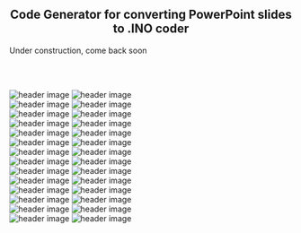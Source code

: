 <b><h2><center>Code Generator for converting PowerPoint slides to .INO coder</center></h1></b>

Under construction, come back soon

<br>
<br>

![header image](https://raw.github.com/KrisKasprzak/PowerPoint_to_INO_320x240/master/Images/Screen_1.jpg)
![header image](https://raw.github.com/KrisKasprzak/PowerPoint_to_INO_320x240/master/Images/Screen_1p.jpg)
<br>
![header image](https://raw.github.com/KrisKasprzak/PowerPoint_to_INO_320x240/master/Images/Screen_2.jpg)
![header image](https://raw.github.com/KrisKasprzak/PowerPoint_to_INO_320x240/master/Images/Screen_2p.jpg)
<br>
![header image](https://raw.github.com/KrisKasprzak/PowerPoint_to_INO_320x240/master/Images/Screen_3.jpg)
![header image](https://raw.github.com/KrisKasprzak/PowerPoint_to_INO_320x240/master/Images/Screen_3p.jpg)
<br>
![header image](https://raw.github.com/KrisKasprzak/PowerPoint_to_INO_320x240/master/Images/Screen_4.jpg)
![header image](https://raw.github.com/KrisKasprzak/PowerPoint_to_INO_320x240/master/Images/Screen_4p.jpg)
<br>
![header image](https://raw.github.com/KrisKasprzak/PowerPoint_to_INO_320x240/master/Images/Screen_5.jpg)
![header image](https://raw.github.com/KrisKasprzak/PowerPoint_to_INO_320x240/master/Images/Screen_5p.jpg)
<br>
![header image](https://raw.github.com/KrisKasprzak/PowerPoint_to_INO_320x240/master/Images/Screen_6.jpg)
![header image](https://raw.github.com/KrisKasprzak/PowerPoint_to_INO_320x240/master/Images/Screen_6p.jpg)
<br>
![header image](https://raw.github.com/KrisKasprzak/PowerPoint_to_INO_320x240/master/Images/Screen_7.jpg)
![header image](https://raw.github.com/KrisKasprzak/PowerPoint_to_INO_320x240/master/Images/Screen_7p.jpg)
<br>
![header image](https://raw.github.com/KrisKasprzak/PowerPoint_to_INO_320x240/master/Images/Screen_8.jpg)
![header image](https://raw.github.com/KrisKasprzak/PowerPoint_to_INO_320x240/master/Images/Screen_8p.jpg)
<br>
![header image](https://raw.github.com/KrisKasprzak/PowerPoint_to_INO_320x240/master/Images/Screen_9.jpg)
![header image](https://raw.github.com/KrisKasprzak/PowerPoint_to_INO_320x240/master/Images/Screen_9p.jpg)
<br>
![header image](https://raw.github.com/KrisKasprzak/PowerPoint_to_INO_320x240/master/Images/Screen_10.jpg)
![header image](https://raw.github.com/KrisKasprzak/PowerPoint_to_INO_320x240/master/Images/Screen_10p.jpg)
<br>
![header image](https://raw.github.com/KrisKasprzak/PowerPoint_to_INO_320x240/master/Images/Screen_11.jpg)
![header image](https://raw.github.com/KrisKasprzak/PowerPoint_to_INO_320x240/master/Images/Screen_11p.jpg)
<br>
![header image](https://raw.github.com/KrisKasprzak/PowerPoint_to_INO_320x240/master/Images/Screen_12.jpg)
![header image](https://raw.github.com/KrisKasprzak/PowerPoint_to_INO_320x240/master/Images/Screen_12p.jpg)
<br>
![header image](https://raw.github.com/KrisKasprzak/PowerPoint_to_INO_320x240/master/Images/Screen_13.jpg)
![header image](https://raw.github.com/KrisKasprzak/PowerPoint_to_INO_320x240/master/Images/Screen_13p.jpg)
<br>
![header image](https://raw.github.com/KrisKasprzak/PowerPoint_to_INO_320x240/master/Images/Screen_14.jpg)
![header image](https://raw.github.com/KrisKasprzak/PowerPoint_to_INO_320x240/master/Images/Screen_14p.jpg)


